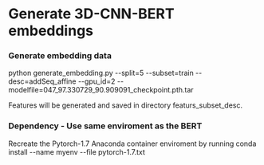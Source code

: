 Generate 3D-CNN-BERT embeddings 
===
 
### Generate embedding data 

python generate_embedding.py --split=5 --subset=train --desc=addSeq_affine --gpu_id=2 --modelfile=047_97.330729_90.909091_checkpoint.pth.tar

Features will be generated and saved in directory featurs_subset_desc. 


### Dependency - Use same enviroment as the BERT 
Recreate the Pytorch-1.7 Anaconda container enviroment by running conda install --name myenv --file pytorch-1.7.txt


